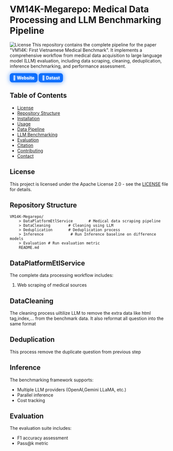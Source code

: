 # VM14K-Megarepo: Medical Data Processing and LLM Benchmarking Pipeline
![License](https://img.shields.io/badge/License-Apache_2.0-blue.svg)
This repository contains the complete pipeline for the paper "VM14K: First Vietnamese Medical Benchmark". It implements a comprehensive workflow from medical data acquisition to large language model (LLM) evaluation, including data scraping, cleaning, deduplication, inference benchmarking, and performance assessment. 

<a href="https://venera-ai.github.io/VM14K/" target="_blank" style="display: inline-block; padding: 6px 10px; background-color: #0d6efd; color: white; text-decoration: none; border-radius: 8px; font-weight: bold; text-shadow: 0 0 5px rgba(255,255,255,0.5); box-shadow: 0 0 15px rgba(13, 110, 253, 0.7);">🌟 Website</a>
<a href="https://huggingface.co/datasets/venera-ai/VietnameseMedBench/" target="_blank" style="display: inline-block; padding: 6px 10px; background-color: #0d6efd; color: white; text-decoration: none; border-radius: 8px; font-weight: bold; text-shadow: 0 0 5px rgba(255,255,255,0.5); box-shadow: 0 0 15px rgba(13, 110, 253, 0.7);">💎 Datast</a>
## Table of Contents
- [License](#license)
- [Repository Structure](#repository-structure)
- [Installation](#installation)
- [Usage](#usage)
- [Data Pipeline](#data-pipeline)
- [LLM Benchmarking](#llm-benchmarking)
- [Evaluation](#evaluation)
- [Citation](#citation)
- [Contributing](#contributing)
- [Contact](#contact)
## License
This project is licensed under the Apache License 2.0 - see the [LICENSE](LICENSE.md) file for details.
## Repository Structure
```
VM14K-Megarepo/
    > DataPlatformEtlService       # Medical data scraping pipeline
    > DataCleaning        # Cleaning using LLM
    > Deduplication       # Deduplication process
    > Inference            # Run Inference baseline on difference models
    > Evaluation # Run evaluation metric 
    README.md
```
## DataPlatformEtlService
The complete data processing workflow includes:
1. Web scraping of medical sources

## DataCleaning 
The cleaning process uiltilize LLM to remove the extra data like html tag,index,... from the benchmark data. It also reformat all question into the same format
## Deduplication
This process remove the duplicate question from previous step
## Inference
The benchmarking framework supports:
- Multiple LLM providers (OpenAI,Gemini LLaMA, etc.)
- Parallel inference
- Cost tracking
## Evaluation
The evaluation suite includes:
- F1 accuracy assessment
- Pass@k metric
<!-- ## Citation
If you use this repository in your research, please cite our paper:
```bibtex
@article{yourcitationkey,
  title={Your Paper Title},
  author={Author List},
  journal={Journal Name},
  year={2023},
  publisher={Publisher}
}
``` -->
<!-- ## Contributing
Contributions are welcome. Please open an issue first to discuss proposed changes. -->
<!-- ## Contact
For questions about this repository, please contact:
- [Your Name] (your.email@institution.edu)
- [Co-author Name] (coauthor.email@institution.edu) -->
